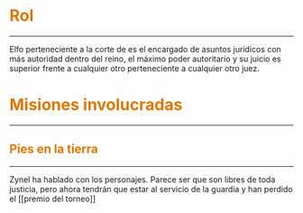 # <font color="#de7802">Rol</font>
---
Elfo perteneciente a la corte de es el encargado de asuntos jurídicos con más autoridad dentro del reino, el máximo poder autoritario y su juicio es superior frente a cualquier otro perteneciente a cualquier otro juez.

# <font color="#de7802">Misiones involucradas</font>
---
## <font color="#de7802">Pies en la tierra</font>
---
Zynel ha hablado con los personajes. Parece ser que son libres de toda justicia, pero ahora tendrán que estar al servicio de la guardia y han perdido el [[premio del torneo]]
